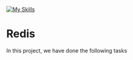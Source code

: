  [![My Skills](https://skillicons.dev/icons?i=redis)]([https://skillicons.dev](https://redis.io/))
# Redis
In this project, we have done the following tasks
